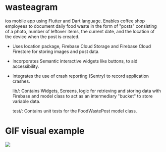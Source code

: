 # wasteagram
ios mobile app using Flutter and Dart language. Enables coffee shop employees to document daily food waste in the form of "posts" consisting of a photo, number of leftover items, the current date, and the location of the device when the post is created. 
- Uses location package, Firebase Cloud Storage and Firebase Cloud Firestore for storing images and post data.
- Incorporates Semantic interactive widgets like buttons, to aid accessibility.
- Integrates the use of crash reporting (Sentry) to record application crashes.

    lib/: Contains Widgets, Screens, logic for retrieving and storing data with Firebase and model class to act as an intermediary "bucket" to store variable data.
  
    test/: Contains unit tests for the FoodWastePost model class.


# GIF visual example
![](https://github.com/amereprogram/wasteagram/blob/main/wasteagram.GIF)
